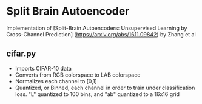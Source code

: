 # Split Brain Autoencoder

Implementation of [Split-Brain Autoencoders: Unsupervised Learning by Cross-Channel Prediction] (https://arxiv.org/abs/1611.09842) by Zhang et al

## cifar.py 
  * Imports CIFAR-10 data
  * Converts from RGB colorspace to LAB colorspace
  * Normalizes each channel to [0,1]
  * Quantized, or Binned, each channel in order to train under classification loss. "L" quantized to 100 bins, and "ab" quantized to a 16x16 grid
  
  


